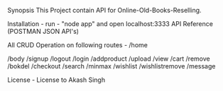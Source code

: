 Synopsis
This Project contain API for Online-Old-Books-Reselling.

Installation -
run - "node app" and open localhost:3333
API Reference (POSTMAN JSON API's)

All CRUD Operation on following routes -
/home

/body
/signup
/logout
/login
/addproduct
/upload
/view
/cart
/remove
/bokdel
/checkout
/search
/minmax
/wishlist
/wishlistremove
/message

License -
License to Akash Singh

